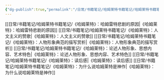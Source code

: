 ```yaml
---
{"dg-publish":true,"permalink":"/日常/书籍笔记/哈姆莱特书籍笔记/哈姆莱特书籍笔记/","dgPassFrontmatter":true}
---
```


[[日常/书籍笔记/哈姆莱特书籍笔记/《哈姆莱特》：哈姆雷特悲剧的原因\|《哈姆莱特》：哈姆雷特悲剧的原因]]
[[日常/书籍笔记/哈姆莱特书籍笔记/《哈姆莱特》：人文主义的赞歌\|《哈姆莱特》：人文主义的赞歌]]
[[日常/书籍笔记/哈姆莱特书籍笔记/《哈姆莱特》：人物形象典范的描写赏析\|《哈姆莱特》：人物形象典范的描写赏析]]
[[日常/书籍笔记/哈姆莱特书籍笔记/《哈姆莱特》：论述人物形象、思想内容、艺术特色\|《哈姆莱特》：论述人物形象、思想内容、艺术特色]]
[[日常/书籍笔记/哈姆莱特书籍笔记/《哈姆莱特》：读后感\|《哈姆莱特》：读后感]]
[[日常/书籍笔记/哈姆莱特书籍笔记/《哈姆莱特》：为什么说哈姆莱特是神作\|《哈姆莱特》：为什么说哈姆莱特是神作]]